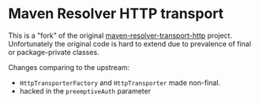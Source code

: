 # Maven Resolver HTTP transport

This is a "fork" of the original [maven-resolver-transport-http](https://maven.apache.org/resolver/maven-resolver-transport-http/project-info.html)
project. Unfortunately the original code is hard to extend due to prevalence of final or package-private classes.

Changes comparing to the upstream:
- `HttpTransporterFactory` and `HttpTransporter` made non-final.
- hacked in the `preemptiveAuth` parameter